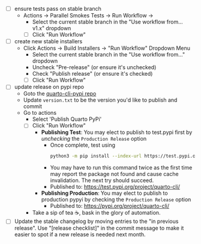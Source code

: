 - [ ] ensure tests pass on stable branch
  - Actions -> Parallel Smokes Tests -> Run Workflow ->
    - Select the current stable branch in the "Use workflow from... v1.x" dropdown
    - [ ] Click "Run Workflow"
- [ ] create new stable installers
  - Click Actions -> Build Installers -> "Run Workflow" Dropdown Menu
    - Select the current stable branch in the "Use workflow from..." dropdown
    - Uncheck "Pre-release" (or ensure it's unchecked)
    - Check "Publish release" (or ensure it's checked)
    - [ ] Click "Run Workflow"
- [ ] update release on pypi repo
  - Goto the [quarto-cli-pypi repo](https://github.com/quarto-dev/quarto-cli-pypi)
  - Update `version.txt` to be the version you'd like to publish and commit
  - Go to actions
    - Select 'Publish Quarto PyPi'
    - [ ] Click "Run Workflow"
      - **Publishing Test**: You may elect to publish to test.pypi first by _unchecking_ the `Production Release` option
        - Once complete, test using
          ```bash
          python3 -m pip install --index-url https://test.pypi.org/ --extra-index-url https://pypi.org/ quarto-cli
          ```
        - You may have to run this command twice as the first time may report the package not found and cause cache invalidation. The next try should succeed.
        - Published to: <https://test.pypi.org/project/quarto-cli/>
      - **Publishing Production**: You may elect to publish to production pypyi by checking the `Production Release` option
        - Published to: <https://pypi.org/project/quarto-cli/>
    - Take a sip of tea ☕, bask in the glory of automation.
- [ ] Update the stable changelog by moving entries to the "in previous release". Use "[release checklist]" in the commit message to make it easier to spot if a new release is needed next month.
